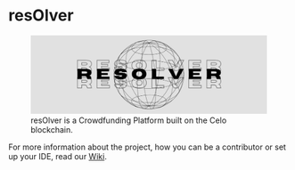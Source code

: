 # resOlver

<figure>
    <img src="presentation_img/resOlver_logo.png" alt="resOlver Logo" />
    <figcaption>resOlver is a Crowdfunding Platform built on the Celo blockchain.</figcaption>
</figure>

For more information about the project, how you can be a contributor or set up your IDE, read our [Wiki](https://github.com/IanoNjuguna/resOlver/wiki).
